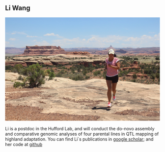 ## Li Wang
![picture](https://raw.githubusercontent.com/highlandadaptation/docs/master/img/li.jpg)

Li is a postdoc in the Hufford Lab, and will conduct the do-novo assembly and comparative genomic analyses of four parental lines in QTL mapping of highland adaptation. You can find Li´s publications in [google scholar](https://scholar.google.com/citations?user=yGEvdz0AAAAJ&hl=zh-CN); and her code at [github](https://github.com/lepisorus) 


